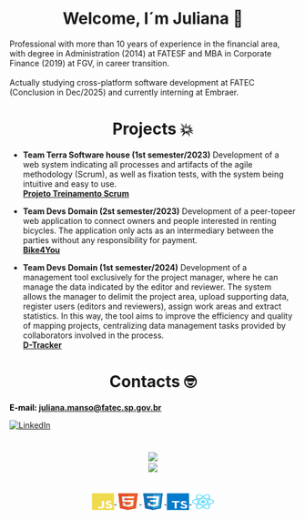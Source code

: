 
<h1 align="center">Welcome, I´m Juliana 🖖</h1>

Professional with more than 10 years of experience in the financial area, with degree in Administration (2014) at FATESF and MBA in Corporate Finance (2019) at FGV, in career transition. 
<br>
<br>
Actually studying cross-platform software development at FATEC (Conclusion in Dec/2025) and currently interning at Embraer.

<h1 align="center">Projects 💥</h1>

- **Team Terra Software house (1st semester/2023)** Development of a web system indicating all processes and artifacts of the agile methodology (Scrum), as well as fixation tests, with the system being intuitive and easy to use.
  <br>
**<font color="black">[Projeto Treinamento Scrum](https://github.com/TerraSoftwarehouse/Projeto-Treinamento-Scrum)</font>**

- **Team Devs Domain (2st semester/2023)** Development of a peer-topeer web application to connect owners and people interested in renting bicycles. The application only acts as an intermediary between the parties without any responsibility for payment.
  <br>
**<font color="black">[Bike4You](https://github.com/DevsDomain/Bike4you)</font>**

- **Team Devs Domain (1st semester/2024)** Development of a management tool exclusively for the project manager, where he can manage the data indicated by the editor and reviewer. The system allows the manager to delimit the project area, upload supporting data, register users (editors and reviewers), assign work areas and extract statistics. In this way, the tool aims to improve the efficiency and quality of mapping projects, centralizing data management tasks provided by collaborators involved in the process.
  <br>
**<font color="black">[D-Tracker](https://github.com/DevsDomain/D-Traker)</font>**  
  

<h1 align="center">Contacts 🤓</h1>

**<font color="black">E-mail: juliana.manso@fatec.sp.gov.br</font>**
 
[![LinkedIn](https://img.shields.io/badge/linkedin-%230077B5.svg?style=for-the-badge&logo=linkedin&logoColor=white)](https://www.linkedin.com/in/juliana-maciel-manso/)

<h1 align="center"></h1>

<div align="center">
   <a href="https://github.com/jummanso">
   <img height="180em" src="https://github-readme-stats.vercel.app/api?username=jummanso&theme=dark&show_icons=true&hide_border=true&count_private=true"/>
     <br>
   <img height="180em" src="https://github-readme-stats.vercel.app/api/top-langs/?username=jummanso&theme=dark&show_icons=true&hide_border=true&layout=compact"/>
</div>

     
  <br>
<div  align="center"> 
  <div style="display: inline_block"><br>
  <img align="center" alt="Rafa-Js" height="30" width="40" src="https://raw.githubusercontent.com/devicons/devicon/master/icons/javascript/javascript-plain.svg">
  <img align="center" alt="HTML" height="30" width="40" src="https://raw.githubusercontent.com/devicons/devicon/master/icons/html5/html5-original.svg">
  <img align="center" alt="CSS" height="30" width="40" src="https://raw.githubusercontent.com/devicons/devicon/master/icons/css3/css3-original.svg">
  <img align="center" alt="CSS" height="30" width="40" src="https://raw.githubusercontent.com/devicons/devicon/master/icons/typescript/typescript-original.svg">
  <img align="center" alt="CSS" height="30" width="40" src="https://raw.githubusercontent.com/devicons/devicon/master/icons/react/react-original.svg">
<p>




